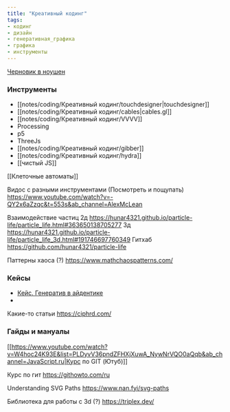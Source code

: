 ```yaml
---
title: "Креативный кодинг"
tags:
- кодинг
- дизайн
- генеративная_графика
- графика
- инструменты
---
```


[Черновик в ноушен](https://www.notion.so/pustota/4eb68a367ed94e5497f7d97d667007d9)

### Инструменты

- [[notes/coding/Креативный кодинг/touchdesigner|touchdesigner]]
- [[notes/coding/Креативный кодинг/cables|cables.gl]]
- [[notes/coding/Креативный кодинг/VVVV]]
- Processing
- p5
- ThreeJs
- [[notes/coding/Креативный кодинг/gibber]]
- [[notes/coding/Креативный кодинг/hydra]]
- [[чистый JS]]


[[Клеточные автоматы]]

Видос с разными инструментами (Посмотреть и пощупать)
https://www.youtube.com/watch?v=-QY2x6aZzqc&t=553s&ab_channel=AlexMcLean

Взаимодействие частиц
2д
https://hunar4321.github.io/particle-life/particle_life.html#363650138705277
3д
https://hunar4321.github.io/particle-life/particle_life_3d.html#191746697760349
Гитхаб
https://github.com/hunar4321/particle-life

Паттерны хаоса (?)
https://www.mathchaospatterns.com/

### Кейсы

- [Кейс. Генератив в айдентике](https://vc.ru/design/323434-generativnaya-grafika-v-brendinge)
- 



Какие-то статьи
https://ciphrd.com/


### Гайды и мануалы

[[https://www.youtube.com/watch?v=W4hoc24K93E&list=PLDyvV36pndZFHXjXuwA_NywNrVQO0aQqb&ab_channel=JavaScript.ru|Курс по GIT (Ютуб)]]

Курс по гит
https://githowto.com/ru

Understanding SVG Paths
https://www.nan.fyi/svg-paths

Библиотека для работы с 3d (?)
https://triplex.dev/

